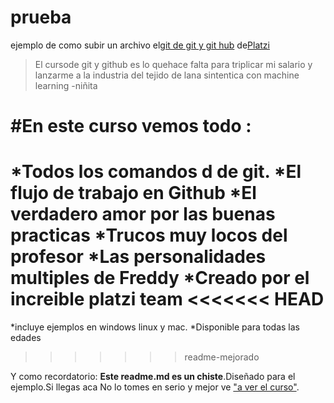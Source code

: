 # prueba 
ejemplo de como  subir un archivo el[git de git  y git hub](https://platzi.com/cursos/git-github/ "curso de Git y Github ") de[Platzi](https//platzi.com/ "Platzi")
>El cursode git y github es lo  quehace falta  para triplicar mi  salario y lanzarme a la industria del tejido de lana sintentica  con machine  learning
> -niñita
 
# #En  este curso vemos  todo :
*Todos los comandos d de git.
*El  flujo de trabajo en  Github
*El  verdadero amor  por  las  buenas practicas 
*Trucos muy locos del profesor
*Las  personalidades multiples de Freddy
*Creado por el increible platzi team
<<<<<<< HEAD
=======
*incluye ejemplos en windows linux y mac.
*Disponible para todas las edades
>>>>>>> readme-mejorado

Y como recordatorio: **Este readme.md es un chiste**.Diseñado para el ejemplo.Si llegas aca No lo tomes en  serio y mejor ve ["a ver el curso"](https://platzi.com/cursos/git-github/ "a ver el curso" ).